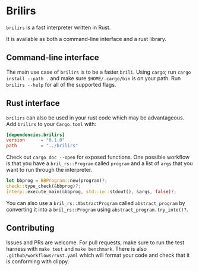 # Brilirs

`brilirs` is a fast interpreter written in Rust.

It is available as both a command-line interface and a rust library.

## Command-line interface

The main use case of `brilirs` is to be a faster `brili`. Using `cargo`; run `cargo install --path .` and make sure `$HOME/.cargo/bin` is on your path. Run `brilirs --help` for all of the supported flags.

## Rust interface

`brilirs` can also be used in your rust code which may be advantageous. Add `brilirs` to your `Cargo.toml` with:

```toml
[dependencies.brilirs]
version      = "0.1.0"
path         = "../brilirs"
```

Check out `cargo doc --open` for exposed functions. One possible workflow is that you have a `bril_rs::Program` called `program` and a list of `args` that you want to run through the interpreter.

```rust
let bbprog = BBProgram::new(program)?;
check::type_check(&bbprog)?;
interp::execute_main(&bbprog, std::io::stdout(), &args, false)?;
```

You can also use a `bril_rs::AbstractProgram` called `abstract_program` by converting it into a `bril_rs::Program` using `abstract_program.try_into()?`.

## Contributing

Issues and PRs are welcome. For pull requests, make sure to run the test harness with `make test` and `make benchmark`. There is also `.github/workflows/rust.yaml` which will format your code and check that it is conforming with clippy.
